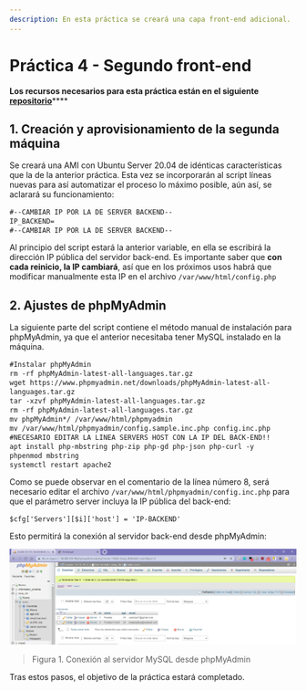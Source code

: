 ```yaml
---
description: En esta práctica se creará una capa front-end adicional.
---
```


# Práctica 4 - Segundo front-end

**Los recursos necesarios para esta práctica están en el siguiente** [**repositorio**](https://github.com/ivanmp-lm/IAW-Practica-4)\*\*\*\*

## 1. Creación y aprovisionamiento de la segunda máquina

Se creará una AMI con Ubuntu Server 20.04 de idénticas características que la de la anterior práctica. Esta vez se incorporarán al script líneas nuevas para así automatizar el proceso lo máximo posible, aún así, se aclarará su funcionamiento:

```text
#--CAMBIAR IP POR LA DE SERVER BACKEND--
IP_BACKEND=
#--CAMBIAR IP POR LA DE SERVER BACKEND--
```

Al principio del script estará la anterior variable, en ella se escribirá la dirección IP pública del servidor back-end. Es importante saber que **con cada reinicio, la IP cambiará**, así que en los próximos usos habrá que modificar manualmente esta IP en el archivo `/var/www/html/config.php`

## 2. Ajustes de phpMyAdmin

La siguiente parte del script contiene el método manual de instalación para phpMyAdmin, ya que el anterior necesitaba tener MySQL instalado en la máquina.

```text
#Instalar phpMyAdmin
rm -rf phpMyAdmin-latest-all-languages.tar.gz
wget https://www.phpmyadmin.net/downloads/phpMyAdmin-latest-all-languages.tar.gz
tar -xzvf phpMyAdmin-latest-all-languages.tar.gz
rm -rf phpMyAdmin-latest-all-languages.tar.gz
mv phpMyAdmin*/ /var/www/html/phpmyadmin
mv /var/www/html/phpmyadmin/config.sample.inc.php config.inc.php
#NECESARIO EDITAR LA LINEA SERVERS HOST CON LA IP DEL BACK-END!!
apt install php-mbstring php-zip php-gd php-json php-curl -y
phpenmod mbstring
systemctl restart apache2
```

Como se puede observar en el comentario de la línea número 8, será necesario editar el archivo `/var/www/html/phpmyadmin/config.inc.php` para que el parámetro server incluya la IP pública del back-end:

```text
$cfg['Servers'][$i]['host'] = 'IP-BACKEND'
```

Esto permitirá la conexión al servidor back-end desde phpMyAdmin:

![](../.gitbook/assets/1captura%20%281%29.png)

> Figura 1. Conexión al servidor MySQL desde phpMyAdmin

Tras estos pasos, el objetivo de la práctica estará completado.

